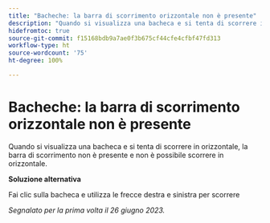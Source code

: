 ```yaml
---
title: "Bacheche: la barra di scorrimento orizzontale non è presente"
description: "Quando si visualizza una bacheca e si tenta di scorrere in orizzontale, la barra di scorrimento non è presente e non è possibile scorrere in orizzontale."
hidefromtoc: true
source-git-commit: f15168bdb9a7ae0f3b675cf44cfe4cfbf47fd313
workflow-type: ht
source-wordcount: '75'
ht-degree: 100%

---
```



# Bacheche: la barra di scorrimento orizzontale non è presente

Quando si visualizza una bacheca e si tenta di scorrere in orizzontale, la barra di scorrimento non è presente e non è possibile scorrere in orizzontale.

**Soluzione alternativa**

Fai clic sulla bacheca e utilizza le frecce destra e sinistra per scorrere

_Segnalato per la prima volta il 26 giugno 2023._

